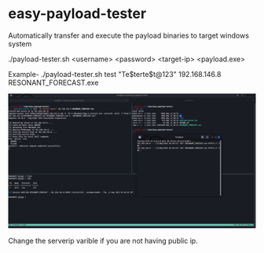 # easy-payload-tester
Automatically transfer and execute the payload binaries to target windows system

./payload-tester.sh &lt;username&gt; &lt;password&gt; &lt;target-ip&gt; &lt;payload.exe&gt;
 
 Example-
./payload-tester.sh test "Te\$terte\$t@123" 192.168.146.8 RESONANT_FORECAST.exe
 
![Image](payload-tester.png)

 Change the serverip varible if you are not having public ip.
